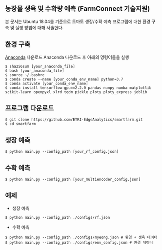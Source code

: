 ## 농장물 생육 및 수확량 예측 (FarmConnect 기술지원)
본 문서는 Ubuntu 18.04를 기준으로 토마토 생장/수확 예측 프로그램에 대한 환경 구축 및 실행 방법에 대해 서술한다.

## 환경 구축

[Anaconda](https://www.anaconda.com/products/individual) 다운로드
Anaconda 다운로드 후 아래의 명령어들을 실행
~~~
$ sha256sum [your_anaconda_file]
$ bash [your_anaconda_file]
$ source ~/.bashrc
$ conda create --name [your_conda_env_name] python=3.7
$ conda activate [your_conda_env_name]
$ conda install tensorflow-gpu==2.2.0 pandas numpy numba matplotlib scikit-learn openpyxl xlrd tqdm pickle ploty ploty_express joblib
~~~

## 프로그램 다운로드
~~~
$ git clone https://github.com/ETRI-EdgeAnalytics/smartfarm.git
$ cd smartfarm
~~~

## 생장 예측
~~~
$ python main.py --config_path [your_rf_config.json]
~~~

## 수확 예측
~~~
$ python main.py --config_path [your_multiencoder_config.json]
~~~

## 예제

- 생장 예측
~~~
$ python main.py --config_path ./configs/rf.json
~~~
- 수확 예측
~~~
$ python main.py --config_path ./configs/myeong.json # 환경 + 생육 데이터
$ python main.py --config_path ./configs/env_config.json # 환경 데이터
~~~
